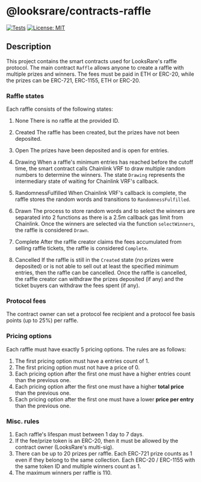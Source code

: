 # @looksrare/contracts-raffle

[![Tests](https://github.com/LooksRare/contracts-raffle/actions/workflows/tests.yaml/badge.svg)](https://github.com/LooksRare/contracts-raffle/actions/workflows/tests.yaml)
[![License: MIT](https://img.shields.io/badge/License-MIT-blue.svg)](https://opensource.org/licenses/MIT)

## Description

This project contains the smart contracts used for LooksRare's raffle protocol. The main contract `Raffle`
allows anyone to create a raffle with multiple prizes and winners. The fees must be paid in ETH or ERC-20, while
the prizes can be ERC-721, ERC-1155, ETH or ERC-20.

### Raffle states

Each raffle consists of the following states:

1. None
   There is no raffle at the provided ID.

2. Created
   The raffle has been created, but the prizes have not been deposited.

3. Open
   The prizes have been deposited and is open for entries.

4. Drawing
   When a raffle's minimum entries has reached before the cutoff time, the smart contract calls Chainlink VRF
   to draw multiple random numbers to determine the winners. The state `Drawing` represents the intermediary state
   of waiting for Chainlink VRF's callback.

5. RandomnessFulfilled
   When Chainlink VRF's callback is complete, the raffle stores the random words and transitions to `RandomnessFulfilled`.

6. Drawn
   The process to store random words and to select the winners are separated into 2 functions as there is a 2.5m callback gas limit
   from Chainlink. Once the winners are selected via the function `selectWinners`, the raffle is considered `Drawn`.

7. Complete
   After the raffle creator claims the fees accumulated from selling raffle tickets, the raffle is considered `Complete`.

8. Cancelled
   If the raffle is still in the `Created` state (no prizes were deposited) or is not able to sell out at least the specified minimum entries, then the raffle can be cancelled. Once the raffle is cancelled, the raffle creator can withdraw the prizes deposited (if any) and the ticket buyers can withdraw the fees spent (if any).

### Protocol fees

The contract owner can set a protocol fee recipient and a protocol fee basis points (up to 25%) per raffle.

### Pricing options

Each raffle must have exactly 5 pricing options. The rules are as follows:

1. The first pricing option must have a entries count of 1.
2. The first pricing option must not have a price of 0.
3. Each pricing option after the first one must have a higher entries count than the previous one.
4. Each pricing option after the first one must have a higher **total price** than the previous one.
5. Each pricing option after the first one must have a lower **price per entry** than the previous one.

### Misc. rules

1. Each raffle's lifespan must between 1 day to 7 days.
2. If the fee/prize token is an ERC-20, then it must be allowed by the contract owner (LooksRare's multi-sig).
3. There can be up to 20 prizes per raffle. Each ERC-721 prize counts as 1 even if they belong to the same collection.
   Each ERC-20 / ERC-1155 with the same token ID and multiple winners count as 1.
4. The maximum winners per raffle is 110.
